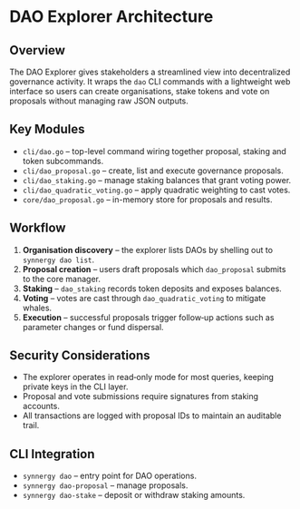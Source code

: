 # DAO Explorer Architecture

## Overview
The DAO Explorer gives stakeholders a streamlined view into decentralized governance activity. It wraps the `dao` CLI commands with a lightweight web interface so users can create organisations, stake tokens and vote on proposals without managing raw JSON outputs.

## Key Modules
- `cli/dao.go` – top-level command wiring together proposal, staking and token subcommands.
- `cli/dao_proposal.go` – create, list and execute governance proposals.
- `cli/dao_staking.go` – manage staking balances that grant voting power.
- `cli/dao_quadratic_voting.go` – apply quadratic weighting to cast votes.
- `core/dao_proposal.go` – in-memory store for proposals and results.

## Workflow
1. **Organisation discovery** – the explorer lists DAOs by shelling out to `synnergy dao list`.
2. **Proposal creation** – users draft proposals which `dao_proposal` submits to the core manager.
3. **Staking** – `dao_staking` records token deposits and exposes balances.
4. **Voting** – votes are cast through `dao_quadratic_voting` to mitigate whales.
5. **Execution** – successful proposals trigger follow‑up actions such as parameter changes or fund dispersal.

## Security Considerations
- The explorer operates in read‑only mode for most queries, keeping private keys in the CLI layer.
- Proposal and vote submissions require signatures from staking accounts.
- All transactions are logged with proposal IDs to maintain an auditable trail.

## CLI Integration
- `synnergy dao` – entry point for DAO operations.
- `synnergy dao-proposal` – manage proposals.
- `synnergy dao-stake` – deposit or withdraw staking amounts.
